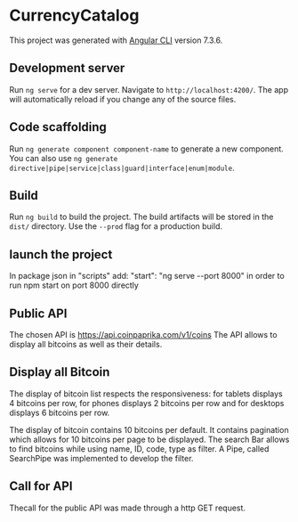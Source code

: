 # CurrencyCatalog

This project was generated with [Angular CLI](https://github.com/angular/angular-cli) version 7.3.6.

## Development server

Run `ng serve` for a dev server. Navigate to `http://localhost:4200/`. The app will automatically reload if you change any of the source files.

## Code scaffolding

Run `ng generate component component-name` to generate a new component. You can also use `ng generate directive|pipe|service|class|guard|interface|enum|module`.

## Build

Run `ng build` to build the project. The build artifacts will be stored in the `dist/` directory. Use the `--prod` flag for a production build.

## launch the project

In package json in "scripts" add:
"start": "ng serve --port 8000" in order to run npm start on port 8000 directly
 
## Public API

The chosen API is https://api.coinpaprika.com/v1/coins
The API allows to display all bitcoins as well as their details.

## Display all Bitcoin

The display of bitcoin list respects the responsiveness: for tablets displays 4 bitcoins per row, for phones displays 2 bitcoins per row and for desktops displays 6 bitcoins per row. 

The display of bitcoin contains 10 bitcoins per default. It contains pagination which allows for 10 bitcoins per page to be displayed.
The search Bar allows to find bitcoins while using name, ID, code, type as filter. A Pipe, called SearchPipe was implemented to develop the filter.

## Call for API

Thecall for the public API was made through a http GET request.



